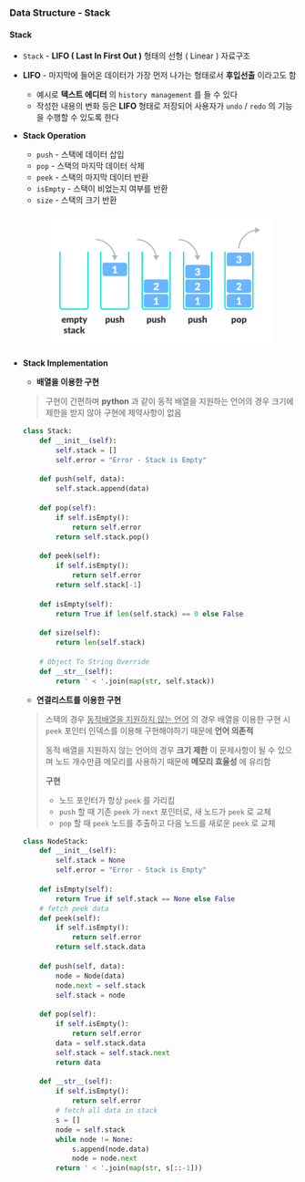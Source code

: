 ### Data Structure - Stack



#### Stack

- `Stack` - **LIFO ( Last In First Out )** 형태의 선형 ( Linear ) 자료구조

- **LIFO** - 마지막에 들어온 데이터가 가장 먼저 나가는 형태로서 **후입선출** 이라고도 함

  - 예시로 **텍스트 에디터** 의 `history management` 를 들 수 있다
  - 작성한 내용의 변화 등은 **LIFO** 형태로 저장되어 사용자가 `undo` / `redo` 의 기능을 수행할 수 있도록 한다

- **Stack Operation**

  - `push` - 스택에 데이터 삽입
  - `pop` - 스택의 마지막 데이터 삭제
  - `peek` - 스택의 마지막 데이터 반환
  - `isEmpty` - 스택이 비었는지 여부를 반환
  - `size` - 스택의 크기 반환

  <p align="center"><img src="../../assets/img/stack.png" alt="Imgur" width="400" /></p> 

- **Stack Implementation**

  - **배열을 이용한 구현**

  > 구현이 간편하며 **python** 과 같이 동적 배열을 지원하는 언어의 경우 크기에 제한을 받지 않아 구현에 제약사항이 없음

  ~~~python
  class Stack:
      def __init__(self):
          self.stack = []
          self.error = "Error - Stack is Empty"
      
      def push(self, data):
          self.stack.append(data)
      
      def pop(self):
          if self.isEmpty():
              return self.error
          return self.stack.pop()
    
      def peek(self):
          if self.isEmpty():
              return self.error
          return self.stack[-1]
    
      def isEmpty(self):
          return True if len(self.stack) == 0 else False
    
      def size(self):
          return len(self.stack)
  
      # Object To String Override
      def __str__(self):
          return ' < '.join(map(str, self.stack))
  ~~~

  - **연결리스트를 이용한 구현**

  > 스택의 경우 <u>동적배열을 지원하지 않는 언어</u> 의 경우 배열을 이용한 구현 시 `peek` 포인터 인덱스를 이용해 구현해야하기 때문에 **언어 의존적**
  >
  > 동적 배열을 지원하지 않는 언어의 경우 **크기 제한** 이 문제사항이 될 수 있으며 노드 개수만큼 메모리를 사용하기 때문에 **메모리 효율성** 에 유리함
  >
  > **구현**
  >
  > - 노드 포인터가 항상 `peek` 를 가리킴
  > - `push` 할 때 기존 `peek` 가 `next` 포인터로, 새 노드가 `peek` 로 교체
  > - `pop` 할 때 `peek` 노드를 추출하고 다음 노드를 새로운 `peek` 로 교체

  ~~~python
  class NodeStack:
      def __init__(self):
          self.stack = None
          self.error = "Error - Stack is Empty"
  
      def isEmpty(self):
          return True if self.stack == None else False
      # fetch peek data
      def peek(self):
          if self.isEmpty():
              return self.error
          return self.stack.data
  
      def push(self, data):
          node = Node(data)
          node.next = self.stack
          self.stack = node
  
      def pop(self):
          if self.isEmpty():
              return self.error
          data = self.stack.data
          self.stack = self.stack.next
          return data
  
      def __str__(self):
          if self.isEmpty():
              return self.error
          # fetch all data in stack
          s = []
          node = self.stack
          while node != None:
              s.append(node.data)
              node = node.next
          return ' < '.join(map(str, s[::-1]))
  ~~~



